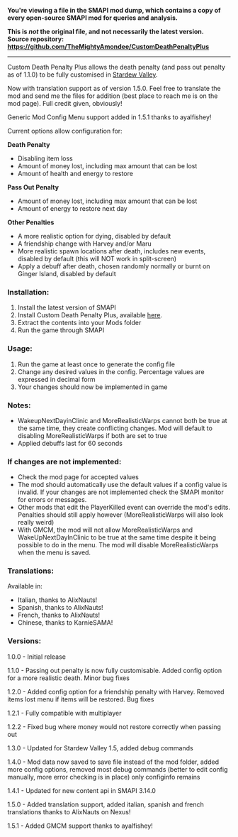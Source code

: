 **You're viewing a file in the SMAPI mod dump, which contains a copy of every open-source SMAPI mod
for queries and analysis.**

**This is _not_ the original file, and not necessarily the latest version.**  
**Source repository: https://github.com/TheMightyAmondee/CustomDeathPenaltyPlus**

----


Custom Death Penalty Plus allows the death penalty (and pass out penalty as of 1.1.0) to be fully customised in [Stardew Valley](https://www.stardewvalley.net/).

Now with translation support as of version 1.5.0. Feel free to translate the mod and send me the files for addition (best place to reach me is on the mod page). Full credit given, obviously!

Generic Mod Config Menu support added in 1.5.1 thanks to ayalfishey!

Current options allow configuration for:

**Death Penalty**
- Disabling item loss
- Amount of money lost, including max amount that can be lost
- Amount of health and energy to restore


**Pass Out Penalty**
- Amount of money lost, including max amount that can be lost
- Amount of energy to restore next day

**Other Penalties**
- A more realistic option for dying, disabled by default
- A friendship change with Harvey and/or Maru
- More realistic spawn locations after death, includes new events, disabled by default (this will NOT work in split-screen)
- Apply a debuff after death, chosen randomly normally or burnt on Ginger Island, disabled by default

### Installation:
1. Install the latest version of SMAPI
2. Install Custom Death Penalty Plus, available [here](https://www.nexusmods.com/stardewvalley/mods/7069).
3. Extract the contents into your Mods folder
4. Run the game through SMAPI

### Usage:
1. Run the game at least once to generate the config file
2. Change any desired values in the config. Percentage values are expressed in decimal form
3. Your changes should now be implemented in game

### Notes:
- WakeupNextDayinClinic and MoreRealisticWarps cannot both be true at the same time, they create conflicting changes. Mod will default to disabling MoreRealisticWarps if both are set to true
- Applied debuffs last for 60 seconds

### If changes are not implemented:
 - Check the mod page for accepted values
 - The mod should automatically use the default values if a config value is invalid. If your changes are not implemented check the SMAPI monitor for errors or messages.
 - Other mods that edit the PlayerKilled event can override the mod's edits. Penalties should still apply however (MoreRealisticWarps will also look really weird)
 - With GMCM, the mod will not allow MoreRealisticWarps and WakeUpNextDayInClinic to be true at the same time despite it being possible to do in the menu. The mod will disable MoreRealisticWarps when the menu is saved.

### Translations:
Available in:
- Italian, thanks to AlixNauts!
- Spanish, thanks to AlixNauts!
- French, thanks to AlixNauts!
- Chinese, thanks to KarnieSAMA!

### Versions:
1.0.0 - Initial release

1.1.0 - Passing out penalty is now fully customisable. Added config option for a more realistic death. Minor bug fixes

1.2.0 - Added config option for a friendship penalty with Harvey. Removed items lost menu if items will be restored. Bug fixes

1.2.1 - Fully compatible with multiplayer

1.2.2 - Fixed bug where money would not restore correctly when passing out

1.3.0 - Updated for Stardew Valley 1.5, added debug commands

1.4.0 - Mod data now saved to save file instead of the mod folder, added more config options, removed most debug commands (better to edit config manually, more error checking is in place) only configinfo remains

1.4.1 - Updated for new content api in SMAPI 3.14.0

1.5.0 - Added translation support, added italian, spanish and french translations thanks to AlixNauts on Nexus!

1.5.1 - Added GMCM support thanks to ayalfishey!


